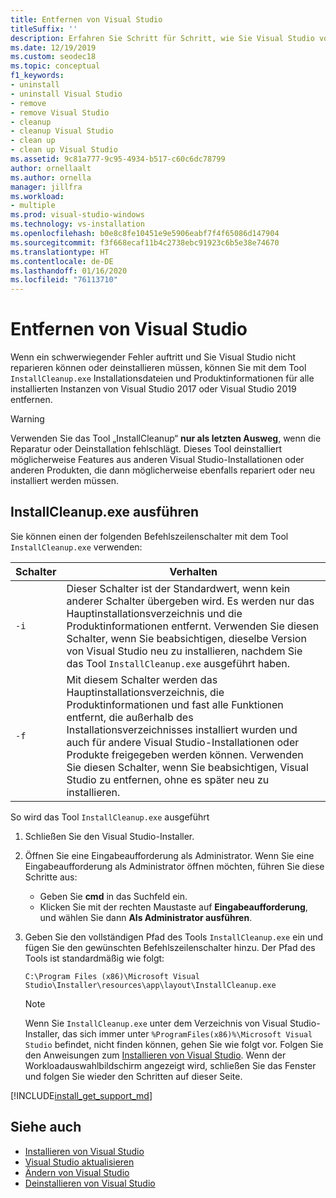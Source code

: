 ```yaml
---
title: Entfernen von Visual Studio
titleSuffix: ''
description: Erfahren Sie Schritt für Schritt, wie Sie Visual Studio vollständig von Ihrem Computer entfernen können.
ms.date: 12/19/2019
ms.custom: seodec18
ms.topic: conceptual
f1_keywords:
- uninstall
- uninstall Visual Studio
- remove
- remove Visual Studio
- cleanup
- cleanup Visual Studio
- clean up
- clean up Visual Studio
ms.assetid: 9c81a777-9c95-4934-b517-c60c6dc78799
author: ornellaalt
ms.author: ornella
manager: jillfra
ms.workload:
- multiple
ms.prod: visual-studio-windows
ms.technology: vs-installation
ms.openlocfilehash: b0e8c8fe10451e9e5906eabf7f4f65086d147904
ms.sourcegitcommit: f3f668ecaf11b4c2738ebc91923c6b5e38e74670
ms.translationtype: HT
ms.contentlocale: de-DE
ms.lasthandoff: 01/16/2020
ms.locfileid: "76113710"
---
```

# <a name="remove-visual-studio"></a>Entfernen von Visual Studio

Wenn ein schwerwiegender Fehler auftritt und Sie Visual Studio nicht reparieren können oder deinstallieren müssen, können Sie mit dem Tool `InstallCleanup.exe` Installationsdateien und Produktinformationen für alle installierten Instanzen von Visual Studio 2017 oder Visual Studio 2019 entfernen.

> [!WARNING]
> Verwenden Sie das Tool „InstallCleanup“ **nur als letzten Ausweg**, wenn die Reparatur oder Deinstallation fehlschlägt. Dieses Tool deinstalliert möglicherweise Features aus anderen Visual Studio-Installationen oder anderen Produkten, die dann möglicherweise ebenfalls repariert oder neu installiert werden müssen.

## <a name="run-installcleanupexe"></a>InstallCleanup.exe ausführen

Sie können einen der folgenden Befehlszeilenschalter mit dem Tool `InstallCleanup.exe` verwenden:

| Schalter | Verhalten |
| ------ | -------- |
| `-i`   | Dieser Schalter ist der Standardwert, wenn kein anderer Schalter übergeben wird. Es werden nur das Hauptinstallationsverzeichnis und die Produktinformationen entfernt. Verwenden Sie diesen Schalter, wenn Sie beabsichtigen, dieselbe Version von Visual Studio neu zu installieren, nachdem Sie das Tool `InstallCleanup.exe` ausgeführt haben. |
| `-f`   | Mit diesem Schalter werden das Hauptinstallationsverzeichnis, die Produktinformationen und fast alle Funktionen entfernt, die außerhalb des Installationsverzeichnisses installiert wurden und auch für andere Visual Studio-Installationen oder Produkte freigegeben werden können. Verwenden Sie diesen Schalter, wenn Sie beabsichtigen, Visual Studio zu entfernen, ohne es später neu zu installieren. |

So wird das Tool `InstallCleanup.exe` ausgeführt

1. Schließen Sie den Visual Studio-Installer.
1. Öffnen Sie eine Eingabeaufforderung als Administrator. Wenn Sie eine Eingabeaufforderung als Administrator öffnen möchten, führen Sie diese Schritte aus:
   * Geben Sie **cmd** in das Suchfeld ein.
   * Klicken Sie mit der rechten Maustaste auf **Eingabeaufforderung**, und wählen Sie dann **Als Administrator ausführen**.
1. Geben Sie den vollständigen Pfad des Tools `InstallCleanup.exe` ein und fügen Sie den gewünschten Befehlszeilenschalter hinzu. Der Pfad des Tools ist standardmäßig wie folgt:

   ```
   C:\Program Files (x86)\Microsoft Visual Studio\Installer\resources\app\layout\InstallCleanup.exe
   ```

   > [!NOTE]
   > Wenn Sie `InstallCleanup.exe` unter dem Verzeichnis von Visual Studio-Installer, das sich immer unter `%ProgramFiles(x86)%\Microsoft Visual Studio` befindet, nicht finden können, gehen Sie wie folgt vor. Folgen Sie den Anweisungen zum [Installieren von Visual Studio](install-visual-studio.md). Wenn der Workloadauswahlbildschirm angezeigt wird, schließen Sie das Fenster und folgen Sie wieder den Schritten auf dieser Seite.

[!INCLUDE[install_get_support_md](includes/install_get_support_md.md)]

## <a name="see-also"></a>Siehe auch

* [Installieren von Visual Studio](install-visual-studio.md)
* [Visual Studio aktualisieren](update-visual-studio.md)
* [Ändern von Visual Studio](modify-visual-studio.md)
* [Deinstallieren von Visual Studio](uninstall-visual-studio.md)
